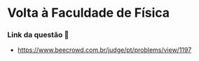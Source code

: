 # Volta à Faculdade de Física
### Link da questão 🔗
- https://www.beecrowd.com.br/judge/pt/problems/view/1197
